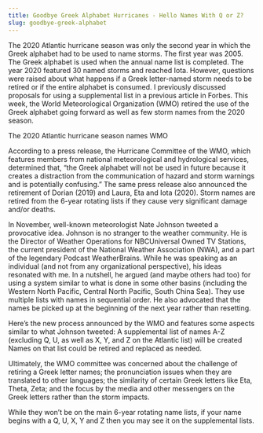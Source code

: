 ```yaml
---
title: Goodbye Greek Alphabet Hurricanes - Hello Names With Q or Z?
slug: goodbye-greek-alphabet
---
```


The 2020 Atlantic hurricane season was only the second year in which the Greek alphabet had to be used to name storms. The first year was 2005. The Greek alphabet is used when the annual name list is completed. The year 2020 featured 30 named storms and reached Iota. However, questions were raised about what happens if a Greek letter-named storm needs to be retired or if the entire alphabet is consumed. I previously discussed proposals for using a supplemental list in a previous article in Forbes. This week, the World Meteorological Organization (WMO) retired the use of the Greek alphabet going forward as well as few storm names from the 2020 season.

The 2020 Atlantic hurricane season names
WMO

According to a press release, the Hurricane Committee of the WMO, which features members from national meteorological and hydrological services, determined that, “the Greek alphabet will not be used in future because it creates a distraction from the communication of hazard and storm warnings and is potentially confusing.” The same press release also announced the retirement of Dorian (2019) and Laura, Eta and Iota (2020). Storm names are retired from the 6-year rotating lists if they cause very significant damage and/or deaths.

In November, well-known meteorologist Nate Johnson tweeted a provocative idea. Johnson is no stranger to the weather community. He is the Director of Weather Operations for NBCUniversal Owned TV Stations, the current president of the National Weather Association (NWA), and a part of the legendary Podcast WeatherBrains. While he was speaking as an individual (and not from any organizational perspective), his ideas resonated with me. In a nutshell, he argued (and maybe others had too) for using a system similar to what is done in some other basins (including the Western North Pacific, Central North Pacific, South China Sea). They use multiple lists with names in sequential order. He also advocated that the names be picked up at the beginning of the next year rather than resetting.

Here’s the new process announced by the WMO and features some aspects similar to what Johnson tweeted:
A supplemental list of names A-Z (excluding Q, U, as well as X, Y, and Z on the Atlantic list) will be created
Names on that list could be retired and replaced as needed.

Ultimately, the WMO committee was concerned about the challenge of retiring a Greek letter names; the pronunciation issues when they are translated to other languages; the similarity of certain Greek letters like Eta, Theta, Zeta; and the focus by the media and other messengers on the Greek letters rather than the storm impacts.

While they won’t be on the main 6-year rotating name lists, if your name begins with a Q, U, X, Y and Z then you may see it on the supplemental lists.
